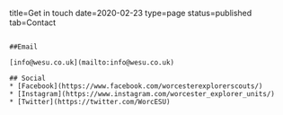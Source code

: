title=Get in touch
date=2020-02-23
type=page
status=published
tab=Contact
~~~~~~

##Email

[info@wesu.co.uk](mailto:info@wesu.co.uk)

## Social
* [Facebook](https://www.facebook.com/worcesterexplorerscouts/)
* [Instagram](https://www.instagram.com/worcester_explorer_units/)
* [Twitter](https://twitter.com/WorcESU)